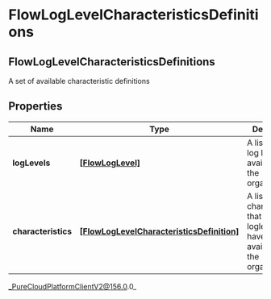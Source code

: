 # FlowLogLevelCharacteristicsDefinitions

## FlowLogLevelCharacteristicsDefinitions
A set of available characteristic definitions

## Properties

|Name | Type | Description | Notes|
|------------ | ------------- | ------------- | -------------|
| **logLevels** | [**[FlowLogLevel]**](FlowLogLevel) | A list of flow log levels available to the organization. | [optional] |
| **characteristics** | [**[FlowLogLevelCharacteristicsDefinition]**](FlowLogLevelCharacteristicsDefinition) | A list of characteristics that the loglevels will have that are available to the organization.. | [optional] |



_PureCloudPlatformClientV2@156.0.0_
